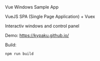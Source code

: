 
Vue Windows Sample App


VueJS SPA (Single Page Application) + Vuex 

Interactiv windows and control panel

Demo: https://kypaku.github.io/

Build:

`npm run build`
